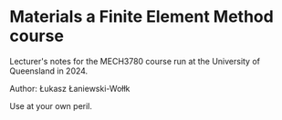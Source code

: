 # Materials a Finite Element Method course

Lecturer's notes for the MECH3780 course run at the University of Queensland in 2024.

Author: Łukasz Łaniewski-Wołłk

Use at your own peril.



